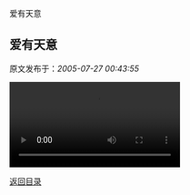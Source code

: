 爱有天意
## 爱有天意

 原文发布于：*2005-07-27 00:43:55*

![爱有天意](http&#58;//www.sonyejin.org/video/fd/tm/org_97.wmv)

[返回目录](index.html)
